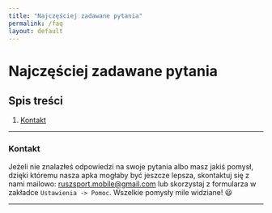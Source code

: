 ```yaml
---
title: "Najczęściej zadawane pytania"
permalink: /faq
layout: default
---
```


# Najczęściej zadawane pytania

## Spis treści
1. [Kontakt](#kontakt)
---

### Kontakt

Jeżeli nie znalazłeś odpowiedzi na swoje pytania albo masz jakiś pomysł, dzięki któremu nasza apka mogłaby być jeszcze lepsza, skontaktuj się z nami mailowo: ruszsport.mobile@gmail.com lub skorzystaj z formularza w zakładce `Ustawienia -> Pomoc`. Wszelkie pomysły mile widziane! 😃

---
